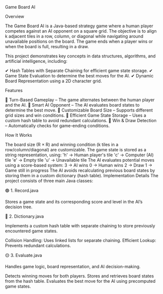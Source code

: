 Game Board AI

Overview

The Game Board AI is a Java-based strategy game where a human player competes against an AI opponent on a square grid. The objective is to align k adjacent tiles in a row, column, or diagonal while navigating around unavailable positions on the board. The game ends when a player wins or when the board is full, resulting in a draw.

This project demonstrates key concepts in data structures, algorithms, and artificial intelligence, including:

✔ Hash Tables with Separate Chaining for efficient game state storage.
✔ Game State Evaluation to determine the best moves for the AI.
✔ Dynamic Board Representation using a 2D character grid.

Features

🔹 Turn-Based Gameplay – The game alternates between the human player and the AI.
🔹 Smart AI Opponent – The AI evaluates board states to determine the best move.
🔹 Customizable Board Size – Supports different grid sizes and win conditions.
🔹 Efficient Game State Storage – Uses a custom hash table to avoid redundant calculations.
🔹 Win & Draw Detection – Automatically checks for game-ending conditions.

How It Works

The board size (R × R) and winning condition (k tiles in a row/column/diagonal) are customizable.
The game state is stored as a string representation, using:
'h' → Human player's tile
'c' → Computer (AI) tile
'e' → Empty tile
'u' → Unavailable tile
The AI evaluates potential moves using a score-based system:
3 → AI wins
0 → Human wins
2 → Draw
1 → Game still in progress
The AI avoids recalculating previous board states by storing them in a custom dictionary (hash table).
Implementation Details
The project consists of three main Java classes:

🟢 1. Record.java

Stores a game state and its corresponding score and level in the AI’s decision tree.

🔵 2. Dictionary.java

Implements a custom hash table with separate chaining to store previously encountered game states.

Collision Handling: Uses linked lists for separate chaining.
Efficient Lookup: Prevents redundant calculations.

🟡 3. Evaluate.java

Handles game logic, board representation, and AI decision-making.

Detects winning moves for both players.
Stores and retrieves board states from the hash table.
Evaluates the best move for the AI using precomputed game states.
